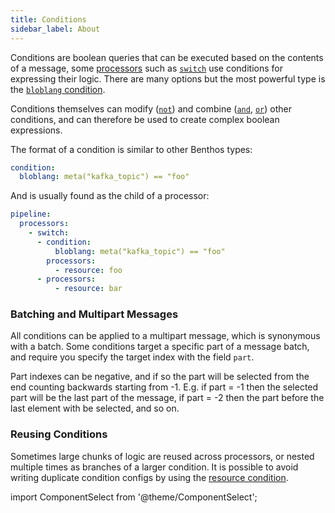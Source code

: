 ```yaml
---
title: Conditions
sidebar_label: About
---
```


Conditions are boolean queries that can be executed based on the contents of a message, some [processors][processors] such as [`switch`][processor.switch] use conditions for expressing their logic. There are many options but the most powerful type is the [`bloblang` condition][condition.bloblang].

Conditions themselves can modify ([`not`][condition.not]) and combine ([`and`][condition.and], [`or`][condition.or]) other conditions, and can therefore be used to create complex boolean expressions.

The format of a condition is similar to other Benthos types:

```yml
condition:
  bloblang: meta("kafka_topic") == "foo"
```

And is usually found as the child of a processor:

```yaml
pipeline:
  processors:
    - switch:
      - condition:
          bloblang: meta("kafka_topic") == "foo"
        processors:
          - resource: foo
      - processors:
          - resource: bar
```

### Batching and Multipart Messages

All conditions can be applied to a multipart message, which is synonymous with a batch. Some conditions target a specific part of a message batch, and require you specify the target index with the field `part`.

Part indexes can be negative, and if so the part will be selected from the end counting backwards starting from -1. E.g. if part = -1 then the selected part will be the last part of the message, if part = -2 then the part before the last element with be selected, and so on.

### Reusing Conditions

Sometimes large chunks of logic are reused across processors, or nested multiple times as branches of a larger condition. It is possible to avoid writing duplicate condition configs by using the [resource condition][condition.resource].

import ComponentSelect from '@theme/ComponentSelect';

<ComponentSelect type="conditions"></ComponentSelect>

[processors]: /docs/components/processors/about
[processor.switch]: /docs/components/processors/switch
[condition.bloblang]: /docs/components/conditions/bloblang
[condition.and]: /docs/components/conditions/and
[condition.or]: /docs/components/conditions/or
[condition.not]: /docs/components/conditions/not
[condition.resource]: /docs/components/conditions/resource
